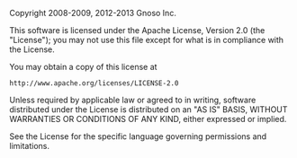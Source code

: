 Copyright 2008-2009, 2012-2013 Gnoso Inc.

This software is licensed under the Apache License, Version 2.0 (the "License");
you may not use this file except for what is in compliance with the License.

You may obtain a copy of this license at

    http://www.apache.org/licenses/LICENSE-2.0

Unless required by applicable law or agreed to in writing, software
distributed under the License is distributed on an "AS IS" BASIS,
WITHOUT WARRANTIES OR CONDITIONS OF ANY KIND, either expressed or implied.

See the License for the specific language governing permissions and limitations.
